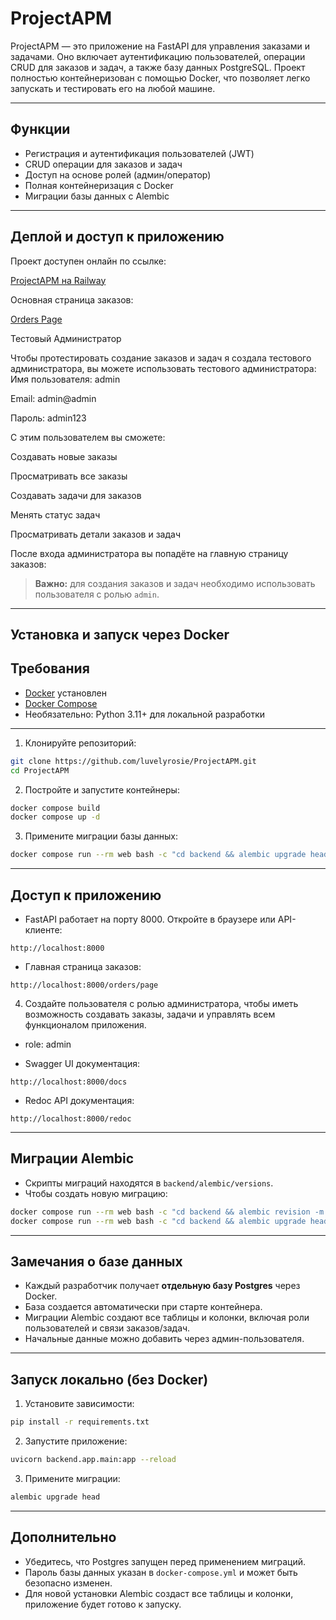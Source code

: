 # ProjectAPM

ProjectAPM — это приложение на FastAPI для управления заказами и задачами. Оно включает аутентификацию пользователей, операции CRUD для заказов и задач, а также базу данных PostgreSQL. Проект полностью контейнеризован с помощью Docker, что позволяет легко запускать и тестировать его на любой машине.

---

## Функции

* Регистрация и аутентификация пользователей (JWT)
* CRUD операции для заказов и задач
* Доступ на основе ролей (админ/оператор)
* Полная контейнеризация с Docker
* Миграции базы данных с Alembic

---

## Деплой и доступ к приложению

Проект доступен онлайн по ссылке:  

[ProjectAPM на Railway](https://projectapm.up.railway.app/)

Основная страница заказов:  

[Orders Page](https://projectapm.up.railway.app/orders/page)

Тестовый Администратор

Чтобы протестировать создание заказов и задач я создала тестового администратора, вы можете использовать тестового администратора:
\
Имя пользователя: admin

Email: admin@admin

Пароль: admin123

С этим пользователем вы сможете:

Создавать новые заказы

Просматривать все заказы

Создавать задачи для заказов

Менять статус задач

Просматривать детали заказов и задач

После входа администратора вы попадёте на главную страницу заказов:

> **Важно:** для создания заказов и задач необходимо использовать пользователя с ролью `admin`.

---

## Установка и запуск через Docker


## Требования

* [Docker](https://www.docker.com/get-started) установлен
* [Docker Compose](https://docs.docker.com/compose/install/)
* Необязательно: Python 3.11+ для локальной разработки

---

1. Клонируйте репозиторий:

```bash
git clone https://github.com/luvelyrosie/ProjectAPM.git
cd ProjectAPM
```

2. Постройте и запустите контейнеры:

```bash
docker compose build
docker compose up -d
```

3. Примените миграции базы данных:

```bash
docker compose run --rm web bash -c "cd backend && alembic upgrade head"
```

---

## Доступ к приложению

* FastAPI работает на порту 8000. Откройте в браузере или API-клиенте:

```
http://localhost:8000
```

* Главная страница заказов:

```
http://localhost:8000/orders/page
```

4. Создайте пользователя с ролью администратора, чтобы иметь возможность создавать заказы, задачи и управлять всем функционалом приложения.


* role: admin


* Swagger UI документация:

```
http://localhost:8000/docs
```

* Redoc API документация:

```
http://localhost:8000/redoc
```

---

## Миграции Alembic

* Скрипты миграций находятся в `backend/alembic/versions`.
* Чтобы создать новую миграцию:

```bash
docker compose run --rm web bash -c "cd backend && alembic revision -m 'ваше_сообщение'"
docker compose run --rm web bash -c "cd backend && alembic upgrade head"
```

---

## Замечания о базе данных

* Каждый разработчик получает **отдельную базу Postgres** через Docker.
* База создается автоматически при старте контейнера.
* Миграции Alembic создают все таблицы и колонки, включая роли пользователей и связи заказов/задач.
* Начальные данные можно добавить через админ-пользователя.

---

## Запуск локально (без Docker)

1. Установите зависимости:

```bash
pip install -r requirements.txt
```

2. Запустите приложение:

```bash
uvicorn backend.app.main:app --reload
```

3. Примените миграции:

```bash
alembic upgrade head
```

---

## Дополнительно

* Убедитесь, что Postgres запущен перед применением миграций.
* Пароль базы данных указан в `docker-compose.yml` и может быть безопасно изменен.
* Для новой установки Alembic создаст все таблицы и колонки, приложение будет готово к запуску.
